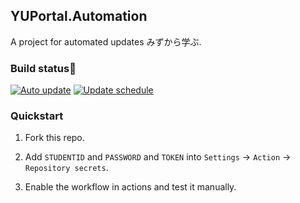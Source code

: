 ## YUPortal.Automation

A project for automated updates みずから学ぶ.

### Build status🚀

[![Auto update](https://github.com/ZiYuCai1984/YUPortal.Automation/actions/workflows/update.yml/badge.svg)](https://github.com/ZiYuCai1984/YUPortal.Automation/actions/workflows/update.yml) [![Update schedule](https://github.com/ZiYuCai1984/YUPortal.Automation/actions/workflows/update_schedule.yml/badge.svg)](https://github.com/ZiYuCai1984/YUPortal.Automation/actions/workflows/update_schedule.yml)

### Quickstart

1. Fork this repo.

2. Add `STUDENTID` and `PASSWORD` and `TOKEN` into `Settings` -> `Action` -> `Repository secrets`.

3. Enable the workflow in actions and test it manually.



